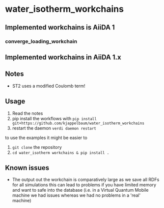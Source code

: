 # water_isotherm_workchains

## Implemented workchains is AiiDA 1
### converge_loading_workchain


## Implemented workchains in AiiDA 1.x

## Notes
* ST2 uses a modified Coulomb term!

## Usage
1. Read the notes
2. pip install the workflows with `pip install git+https://github.com/kjappelbaum/water_isotherm_workchains`
3. restart the daemon `verdi daemon restart`

to use the examples it might be easier to
1. `git clone` the repository
2. `cd water_isotherm workchains & pip install .`

## Known issues
* The output out the workchain is comparatively large as we save all RDFs for all simulations
  this can lead to problems if you have limited memory and want to safe into the database (i.e. in a
  Virtual Quantum Mobile machine we had issues whereas we had no problems in a 'real' machine)
